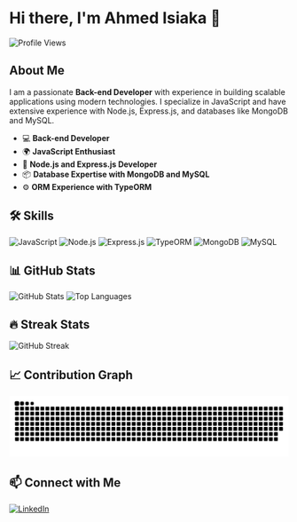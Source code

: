 # Hi there, I'm Ahmed Isiaka 👋

![Profile Views](https://komarev.com/ghpvc/?username=ahmeddavids&color=blue)

## About Me

I am a passionate **Back-end Developer** with experience in building scalable applications using modern technologies. I specialize in JavaScript and have extensive experience with Node.js, Express.js, and databases like MongoDB and MySQL.

- 💻 **Back-end Developer**
- 🌍 **JavaScript Enthusiast**
- 🚀 **Node.js and Express.js Developer**
- 📦 **Database Expertise with MongoDB and MySQL**
- ⚙️ **ORM Experience with TypeORM**

## 🛠️ Skills

![JavaScript](https://img.shields.io/badge/JavaScript-ES6+-F7DF1E?logo=javascript&logoColor=black&style=flat-square)
![Node.js](https://img.shields.io/badge/Node.js-339933?logo=node.js&logoColor=white&style=flat-square)
![Express.js](https://img.shields.io/badge/Express.js-404D59?logo=express&logoColor=white&style=flat-square)
![TypeORM](https://img.shields.io/badge/TypeORM-FF4F64?logo=data:image/png;base64,iVBORw0KGgoAAAANSUhEUgAAAAwAAAAQCAYAAAB3J5NpAAAACXBIWXMAAAsTAAALEwEAmpwYAAAAIklEQVQoz2NkYGBg2I7mEQI8xAdGCQgzVoNRWzKw4RMAAAEtQBwsyfjUAAAAASUVORK5CYII=&style=flat-square)
![MongoDB](https://img.shields.io/badge/MongoDB-47A248?logo=mongodb&logoColor=white&style=flat-square)
![MySQL](https://img.shields.io/badge/MySQL-4479A1?logo=mysql&logoColor=white&style=flat-square)

## 📊 GitHub Stats

![GitHub Stats](https://github-readme-stats.vercel.app/api?username=ahmeddavids&show_icons=true&theme=tokyonight&count_private=true)
![Top Languages](https://github-readme-stats.vercel.app/api/top-langs/?username=ahmeddavids&layout=compact&theme=tokyonight&langs_count=10&hide=lua)

## 🔥 Streak Stats

![GitHub Streak](https://streak-stats.demolab.com?user=ahmeddavids&theme=dark)


## 📈 Contribution Graph

![GitHub Snake](https://github.com/ahmeddavids/ahmeddavids/blob/output/github-contribution-grid-snake.svg)

## 📫 Connect with Me

[![LinkedIn](https://img.shields.io/badge/LinkedIn-Profile-blue?style=flat-square&logo=linkedin)](https://www.linkedin.com/in/ahmed-isiaka/)
<!-- [![Twitter](https://img.shields.io/badge/Twitter-Profile-blue?style=flat-square&logo=twitter)](https://twitter.com/ahmeddavids) -->
